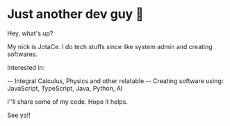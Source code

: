 # Just another dev guy 👋

Hey, what's up?

My nick is JotaCe. I do tech stuffs since like system admin and creating softwares.

Interested in:

-- Integral Calculus, Physics and other relatable
-- Creating software using: JavaScript, TypeScript, Java, Python, AI

I''ll share some of my code. Hope it helps.

See ya!!
